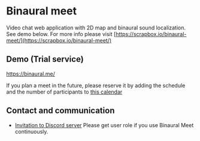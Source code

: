 # Binaural meet

Video chat web application with 2D map and binaural sound localization. See demo below.
For more info please visit [https://scrapbox.io/binaural-meet/](https://scrapbox.io/binaural-meet/)

## Demo (Trial service)

https://binaural.me/

If you plan a meet in the future, please reserve it by adding the schedule and the number of participants to [this calendar](https://calendar.google.com/calendar/u/6?cid=Y19vY3NpajMzM2RpbTkyZDNmZWhpa2tzcnVrMEBncm91cC5jYWxlbmRhci5nb29nbGUuY29t) 


## Contact and communication

- [Invitation to Discord server](https://discord.gg/xEbz7XKguB) Please get user role if you use Binaural Meet continuously.
